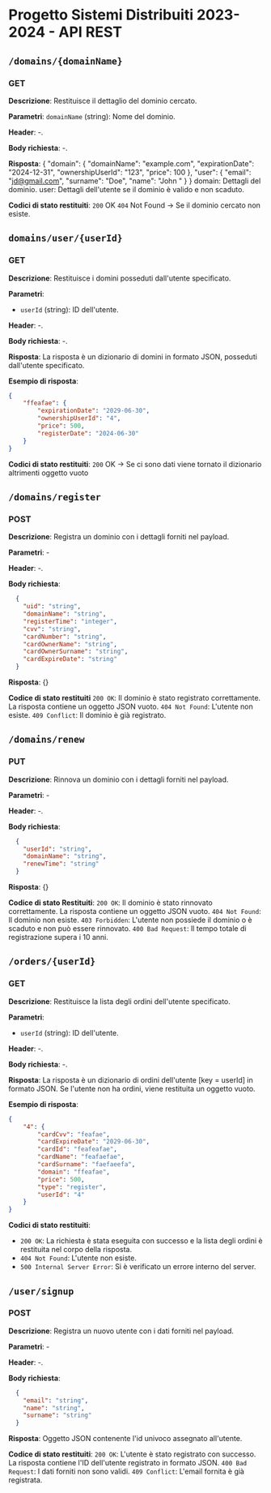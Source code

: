 # Progetto Sistemi Distribuiti 2023-2024 - API REST

## `/domains/{domainName}`

### GET

**Descrizione**: Restituisce il dettaglio del dominio cercato.

**Parametri**: `domainName` (string): Nome del dominio.

**Header**: -.

**Body richiesta**: -.

**Risposta**:  {
    "domain": {
      "domainName": "example.com",
      "expirationDate": "2024-12-31",
      "ownershipUserId": "123",
      "price": 100
    },
    "user": {
      "email": "jd@gmail.com",
      "surname": "Doe",
      "name": "John "
    }
  }
  domain: Dettagli del dominio.
  user: Dettagli dell'utente se il dominio è valido e non scaduto.

**Codici di stato restituiti**: 
    `200` OK
    `404` Not Found -> Se il dominio cercato non esiste.


## `domains/user/{userId}`

### GET

**Descrizione**: Restituisce i domini posseduti dall'utente specificato.

**Parametri**: 
- `userId` (string): ID dell'utente.

**Header**: -.

**Body richiesta**: -.

**Risposta**: La risposta è un dizionario di domini in formato JSON, posseduti dall'utente specificato.

**Esempio di risposta**:
```json
{
    "ffeafae": {
        "expirationDate": "2029-06-30",
        "ownershipUserId": "4",
        "price": 500,
        "registerDate": "2024-06-30"
    }
}
```

**Codici di stato restituiti**: 
    `200` OK -> Se ci sono dati viene tornato il dizionario altrimenti oggetto vuoto


## `/domains/register`

### POST

**Descrizione**: Registra un dominio con i dettagli forniti nel payload.

**Parametri**: -

**Header**: -.

**Body richiesta**: 
```json
  {
    "uid": "string",
    "domainName": "string",
    "registerTime": "integer",
    "cvv": "string",
    "cardNumber": "string",
    "cardOwnerName": "string",
    "cardOwnerSurname": "string",
    "cardExpireDate": "string"
  }
```
**Risposta**: {}

**Codice di stato restituiti**
`200 OK`: Il dominio è stato registrato correttamente. La risposta contiene un oggetto JSON vuoto.
`404 Not Found`: L'utente non esiste.
`409 Conflict`: Il dominio è già registrato.


## `/domains/renew`

### PUT

**Descrizione**: Rinnova un dominio con i dettagli forniti nel payload.

**Parametri**: -

**Header**: -.

**Body richiesta**:
```json
  {
    "userId": "string",
    "domainName": "string",
    "renewTime": "string"
  }
```

**Risposta**: {}

**Codice di stato Restituiti**:
`200 OK`: Il dominio è stato rinnovato correttamente. La risposta contiene un oggetto JSON vuoto.
`404 Not Found`: Il dominio non esiste.
`403 Forbidden`: L'utente non possiede il dominio o è scaduto e non può essere rinnovato.
`400 Bad Request`: Il tempo totale di registrazione supera i 10 anni.


## `/orders/{userId}`

### GET

**Descrizione**: Restituisce la lista degli ordini dell'utente specificato.

**Parametri**: 
- `userId` (string): ID dell'utente.

**Header**: -.

**Body richiesta**: -.

**Risposta**: 
La risposta è un dizionario di ordini dell'utente [key = userId] in formato JSON. Se l'utente non ha ordini, viene restituita un oggetto vuoto.

**Esempio di risposta**:
```json
{
    "4": {
        "cardCvv": "feafae",
        "cardExpireDate": "2029-06-30",
        "cardId": "feafeafae",
        "cardName": "feafaefae",
        "cardSurname": "faefaeefa",
        "domain": "ffeafae",
        "price": 500,
        "type": "register",
        "userId": "4"
    }
}
```

**Codici di stato restituiti**: 
- `200 OK`: La richiesta è stata eseguita con successo e la lista degli ordini è restituita nel corpo della risposta.
- `404 Not Found`: L'utente non esiste.
- `500 Internal Server Error`: Si è verificato un errore interno del server.


## `/user/signup`

### POST

**Descrizione**: Registra un nuovo utente con i dati forniti nel payload.

**Parametri**: - 

**Header**: -.

**Body richiesta**:
```json
  {
    "email": "string",
    "name": "string",
    "surname": "string"
  }
```

**Risposta**: Oggetto JSON contenente l'id univoco assegnato all'utente.

**Codice di stato restituiti**:
`200 OK`: L'utente è stato registrato con successo. La risposta contiene l'ID dell'utente registrato in formato JSON.
`400 Bad Request`: I dati forniti non sono validi.
`409 Conflict`: L'email fornita è già registrata.

